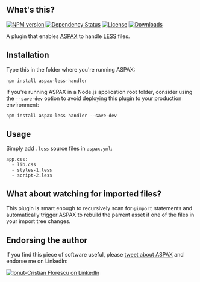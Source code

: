 ## What's this?
[![NPM version][npm-image]][npm-url]
[![Dependency Status][david-image]][david-url]
[![License][license-image]][license-url]
[![Downloads][downloads-image]][downloads-url]

A plugin that enables [ASPAX](http://aspax.github.io) to handle [LESS](http://lesscss.org) files.

## Installation
Type this in the folder where you're running ASPAX:

    npm install aspax-less-handler

If you're running ASPAX in a Node.js application root folder, consider using the `--save-dev` option to avoid deploying this plugin to your production environment:

    npm install aspax-less-handler --save-dev

## Usage
Simply add `.less` source files in `aspax.yml`:

    app.css:
      - lib.css
      - styles-1.less
      - script-2.less

## What about watching for imported files?
This plugin is smart enough to recursively scan for `@import` statements and automatically trigger ASPAX to rebuild the parrent asset if one of the files in your import tree changes.

## Endorsing the author
If you find this piece of software useful, please [tweet about ASPAX](http://twitter.com/share?text=Checkout%20ASPAX%2C%20the%20simple%20Node.js%20asset%20packager!&url=http%3A%2F%2Faspax.github.io&hashtags=aspax&via=icflorescu) and endorse me on LinkedIn:

[![Ionut-Cristian Florescu on LinkedIn](https://static.licdn.com/scds/common/u/img/webpromo/btn_viewmy_160x25.png)](https://www.linkedin.com/in/icflorescu)

[npm-image]: https://img.shields.io/npm/v/aspax-less-handler.svg?style=flat-square
[npm-url]: https://npmjs.org/package/aspax-less-handler
[david-image]: http://img.shields.io/david/icflorescu/aspax-less-handler.svg?style=flat-square
[david-url]: https://david-dm.org/icflorescu/aspax-less-handler
[license-image]: http://img.shields.io/npm/l/aspax-less-handler.svg?style=flat-square
[license-url]: LICENSE
[downloads-image]: http://img.shields.io/npm/dm/aspax-less-handler.svg?style=flat-square
[downloads-url]: https://npmjs.org/package/aspax-less-handler
